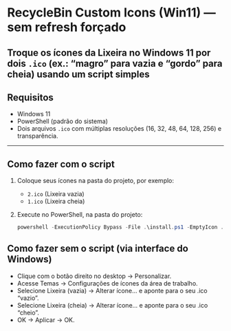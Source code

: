 # RecycleBin Custom Icons (Win11) — sem refresh forçado

Troque os ícones da **Lixeira** no Windows 11 por dois `.ico` (ex.: “magro” para vazia e “gordo” para cheia) usando um script simples 
---

## Requisitos
- Windows 11
- PowerShell (padrão do sistema)
- Dois arquivos `.ico` com múltiplas resoluções (16, 32, 48, 64, 128, 256) e transparência.

---

## Como fazer **com o script**

1. Coloque seus ícones na pasta do projeto, por exemplo:
   - `2.ico` (Lixeira vazia)
   - `1.ico` (Lixeira cheia)

2. Execute no PowerShell, na pasta do projeto:
   ```powershell
   powershell -ExecutionPolicy Bypass -File .\install.ps1 -EmptyIcon .\2.ico -FullIcon .\1.ico

## Como fazer sem o script (via interface do Windows)

- Clique com o botão direito no desktop → Personalizar.
- Acesse Temas → Configurações de ícones da área de trabalho.
- Selecione Lixeira (vazia) → Alterar ícone... e aponte para o seu .ico “vazio”.
- Selecione Lixeira (cheia) → Alterar ícone... e aponte para o seu .ico “cheio”.
- OK → Aplicar → OK.
